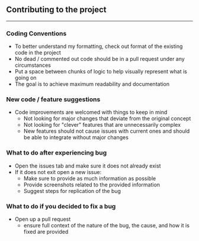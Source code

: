 ## Contributing to the project

---
### Coding Conventions
- To better understand my formatting, check out format of the existing code in the project
- No dead / commented out code should be in a pull request under any circumstances
- Put a space between chunks of logic to help visually represent what is going on
- The goal is to achieve maximum readability and documentation

### New code / feature suggestions
- Code improvements are welcomed with things to keep in mind
  - Not looking for major changes that deviate from the original concept
  - Not looking for "clever" features that are unnecessarily complex
  - New features should not cause issues with current ones and should be able to integrate without major changes

### What to do after experiencing bug
- Open the issues tab and make sure it does not already exist
- If it does not exit open a new issue:
  - Make sure to provide as much information as possible
  - Provide screenshots related to the provided information
  - Suggest steps for replication of the bug

### What to do if you decided to fix a bug
- Open up a pull request
  - ensure full context of the nature of the bug, the cause, and how it is fixed are provided
